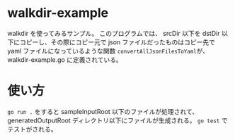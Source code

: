 # walkdir-example

walkdir を使ってみるサンプル。
このプログラムでは、 srcDir 以下を dstDir 以下にコピーし、その際にコピー元で json ファイルだったものはコピー先で yaml ファイルになっているような関数 `convertAllJsonFilesToYaml`が、walkdir-example.go に定義されている。

# 使い方

`go run .` をすると sampleInputRoot 以下のファイルが処理されて、generatedOutputRoot ディレクトリ以下にファイルが生成される。
`go test` でテストがされる。
